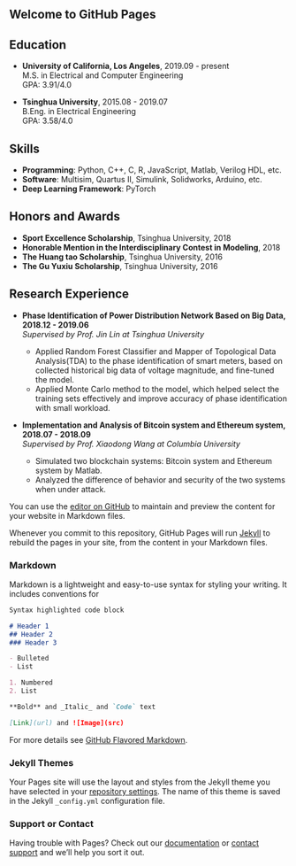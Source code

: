 ## Welcome to GitHub Pages
## Education
* **University of California, Los Angeles**, 2019.09 - present  
M.S. in Electrical and Computer Engineering  
GPA: 3.91/4.0

* **Tsinghua University**, 2015.08 - 2019.07  
B.Eng. in Electrical Engineering  
GPA: 3.58/4.0


## Skills
* **Programming**: Python, C++, C, R, JavaScript, Matlab, Verilog HDL, etc.  
* **Software**: Multisim, Quartus II, Simulink, Solidworks, Arduino, etc.  
* **Deep Learning Framework**: PyTorch


## Honors and Awards
* **Sport Excellence Scholarship**, Tsinghua University, 2018  
* **Honorable Mention in the Interdisciplinary Contest in Modeling**, 2018  
* **The Huang tao Scholarship**, Tsinghua University, 2016  
* **The Gu Yuxiu Scholarship**, Tsinghua University, 2016


## Research Experience
* **Phase Identification of Power Distribution Network Based on Big Data, 2018.12 - 2019.06**  
_Supervised by Prof. Jin Lin at Tsinghua University_  
  - Applied Random Forest Classifier and Mapper of Topological Data Analysis(TDA) to the phase identification of smart meters, based on collected historical big data of voltage magnitude, and fine-tuned the model.  
  - Applied Monte Carlo method to the model, which helped select the training sets effectively and improve accuracy of phase identification with small workload.
  
* **Implementation and Analysis of Bitcoin system and Ethereum system, 2018.07 - 2018.09**  
_Supervised by Prof. Xiaodong Wang at Columbia University_  
  -	Simulated two blockchain systems: Bitcoin system and Ethereum system by Matlab.  
  - Analyzed the difference of behavior and security of the two systems when under attack.



You can use the [editor on GitHub](https://github.com/yh-jiang/yh-jiang.github.io/edit/master/README.md) to maintain and preview the content for your website in Markdown files.

Whenever you commit to this repository, GitHub Pages will run [Jekyll](https://jekyllrb.com/) to rebuild the pages in your site, from the content in your Markdown files.

### Markdown

Markdown is a lightweight and easy-to-use syntax for styling your writing. It includes conventions for

```markdown
Syntax highlighted code block

# Header 1
## Header 2
### Header 3

- Bulleted
- List

1. Numbered
2. List

**Bold** and _Italic_ and `Code` text

[Link](url) and ![Image](src)
```

For more details see [GitHub Flavored Markdown](https://guides.github.com/features/mastering-markdown/).

### Jekyll Themes

Your Pages site will use the layout and styles from the Jekyll theme you have selected in your [repository settings](https://github.com/yh-jiang/yh-jiang.github.io/settings). The name of this theme is saved in the Jekyll `_config.yml` configuration file.

### Support or Contact

Having trouble with Pages? Check out our [documentation](https://help.github.com/categories/github-pages-basics/) or [contact support](https://github.com/contact) and we’ll help you sort it out.
